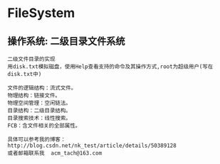 # FileSystem
操作系统: 二级目录文件系统 
 ------
    二级文件目录的实现
    用disk.txt模拟磁盘，使用Help查看支持的命令及其操作方式,root为超级用户(写在disk.txt中)
    
    文件的逻辑结构：流式文件。
    物理结构：链接文件。
    物理空间管理：空闲链法。
    目录结构：二级目录结构。
    目录搜索技术：线性搜索。
    FCB：含文件相关的全部属性。
    
    具体可以参考我的博客：http://blog.csdn.net/nk_test/article/details/50389128
    或者邮箱联系我  acm_tach@163.com
    
    
    
  
